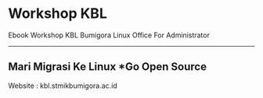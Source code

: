 # Workshop KBL
Ebook Workshop KBL Bumigora
Linux Office For Administrator

-----------------------
Mari Migrasi Ke Linux
    *Go Open Source
-----------------------

Website : kbl.stmikbumigora.ac.id
